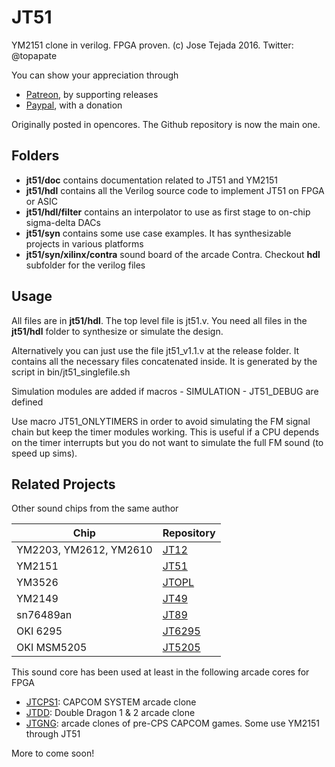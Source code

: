 # JT51
YM2151 clone in verilog. FPGA proven.
(c) Jose Tejada 2016. Twitter: @topapate

You can show your appreciation through
* [Patreon](https://patreon.com/topapate), by supporting releases
* [Paypal](https://paypal.me/topapate), with a donation

Originally posted in opencores. The Github repository is now the main one.

## Folders

* **jt51/doc** contains documentation related to JT51 and YM2151
* **jt51/hdl** contains all the Verilog source code to implement JT51 on FPGA or ASIC
* **jt51/hdl/filter** contains an interpolator to use as first stage to on-chip sigma-delta DACs
* **jt51/syn** contains some use case examples. It has synthesizable projects in various platforms
* **jt51/syn/xilinx/contra** sound board of the arcade Contra. Checkout **hdl** subfolder for the verilog files

## Usage
All files are in **jt51/hdl**. The top level file is jt51.v. You need all files in the **jt51/hdl** folder to synthesize or simulate the design.

Alternatively you can just use the file jt51_v1.1.v at the release folder. It contains all the necessary files concatenated inside. It is generated by the script in bin/jt51_singlefile.sh

Simulation modules are added if macros
    - SIMULATION
    - JT51_DEBUG
are defined

Use macro JT51_ONLYTIMERS in order to avoid simulating the FM signal chain but keep the timer modules working. This is useful if a CPU depends on the timer interrupts but you do not want to simulate the full FM sound (to speed up sims).

## Related Projects

Other sound chips from the same author

Chip                   | Repository
-----------------------|------------
YM2203, YM2612, YM2610 | [JT12](https://github.com/jotego/jt12)
YM2151                 | [JT51](https://github.com/jotego/jt51)
YM3526                 | [JTOPL](https://github.com/jotego/jtopl)
YM2149                 | [JT49](https://github.com/jotego/jt49)
sn76489an              | [JT89](https://github.com/jotego/jt89)
OKI 6295               | [JT6295](https://github.com/jotego/jt6295)
OKI MSM5205            | [JT5205](https://github.com/jotego/jt5205)

This sound core has been used at least in the following arcade cores for FPGA

* [JTCPS1](https://github.com/jotego/jtcps1): CAPCOM SYSTEM arcade clone
* [JTDD](https://github.com/jotego/jtdd): Double Dragon 1 & 2 arcade clone
* [JTGNG](https://github.com/jotego/jt_gng): arcade clones of pre-CPS CAPCOM games. Some use YM2151 through JT51

More to come soon!
